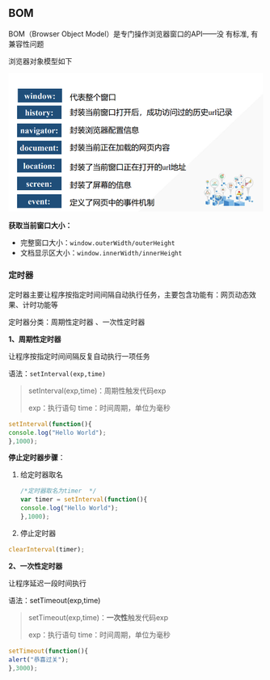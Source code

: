 ## BOM

BOM（Browser Object Model）是专门操作浏览器窗口的API——没 有标准, 有兼容性问题



浏览器对象模型如下

![image-20220629112145470](images/image-20220629112145470.png)





**获取当前窗口大小：**

- 完整窗口大小：`window.outerWidth/outerHeight`
- 文档显示区大小：`window.innerWidth/innerHeight`



### 定时器

定时器主要让程序按指定时间间隔自动执行任务，主要包含功能有：网页动态效果、计时功能等

定时器分类：周期性定时器  、一次性定时器



**1、周期性定时器**

让程序按指定时间间隔反复自动执行一项任务

语法：`setInterval(exp,time)`

> setInterval(exp,time)：周期性触发代码exp
>
> exp：执行语句       time：时间周期，单位为毫秒

```javascript
setInterval(function(){
console.log("Hello World");
},1000);
```



**停止定时器步骤**：

1. 给定时器取名

   ```javascript
   /*定时器取名为timer  */
   var timer = setInterval(function(){
   console.log("Hello World");
   },1000);
   ```

   

2. 停止定时器

```javascript
clearInterval(timer);
```



**2、一次性定时器**

让程序延迟一段时间执行

语法：setTimeout(exp,time)

> setTimeout(exp,time)：**一次性**触发代码exp
>
> exp：执行语句       time：时间周期，单位为毫秒

```javascript
setTimeout(function(){
alert("恭喜过关");
},3000);
```




